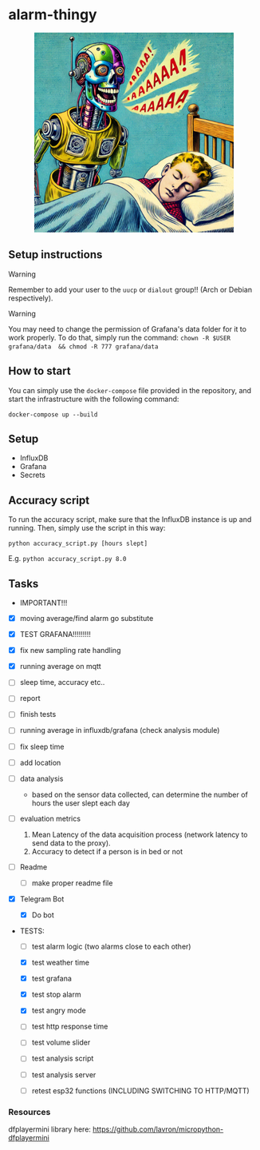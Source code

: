 # alarm-thingy

<p align="center">
  <img src="res//image.png" alt="Robot Alarm" width="400px"/>
</p>

## Setup instructions

> [!WARNING]
> Remember to add your user to the `uucp` or `dialout` group!! (Arch or Debian respectively).


> [!WARNING]
> You may need to change the permission of Grafana's data folder for it to work properly.
> To do that, simply run the command:
> `chown -R $USER grafana/data  && chmod -R 777 grafana/data`

## How to start
You can simply use the `docker-compose` file provided in the repository, and start the infrastructure with the following command:
```
docker-compose up --build
```

## Setup
- InfluxDB
- Grafana
- Secrets

## Accuracy script
To run the accuracy script, make sure that the InfluxDB instance is up and running. Then, simply use the script in this way:
```
python accuracy_script.py [hours slept]
```
E.g. `python accuracy_script.py 8.0`


## Tasks
- IMPORTANT!!!
 - [x] moving average/find alarm go substitute
 - [x] TEST GRAFANA!!!!!!!!!
 - [x] fix new sampling rate handling
 - [x] running average on mqtt
 - [ ] sleep time, accuracy etc..
 - [ ] report
 - [ ] finish tests
 - [ ] running average in influxdb/grafana (check analysis module)
 - [ ] fix sleep time
 - [ ] add location

- [ ] data analysis
  - based on the sensor data collected, can determine the number of hours the user slept each day
- [ ] evaluation metrics
  1. Mean Latency of the data acquisition process (network latency to send data to the proxy).
  2. Accuracy to detect if a person is in bed or not

- [ ] Readme
  - [ ] make proper readme file

- [x] Telegram Bot
  - [x] Do bot

- TESTS:
  - [ ] test alarm logic (two alarms close to each other)
  - [x] test weather time
  - [x] test grafana
  - [x] test stop alarm
  - [x] test angry mode
  - [ ] test http response time
  - [ ] test volume slider
  - [ ] test analysis script
  - [ ] test analysis server
  - [ ] retest esp32 functions (INCLUDING SWITCHING TO HTTP/MQTT)


### Resources
dfplayermini library here: https://github.com/lavron/micropython-dfplayermini